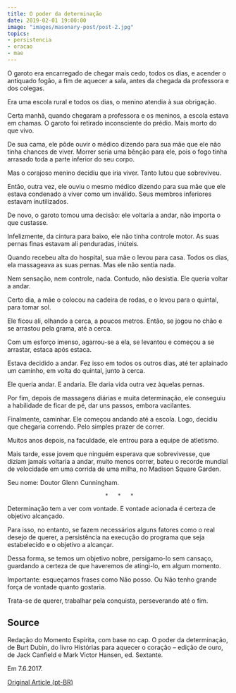 ```yaml
---
title: O poder da determinação
date: 2019-02-01 19:00:00
image: "images/masonary-post/post-2.jpg"
topics: 
- persistencia
- oracao
- mae
---
```


O garoto era encarregado de chegar mais cedo, todos os dias, e acender o
antiquado fogão, a fim de aquecer a sala, antes da chegada da professora e dos
colegas.

Era uma escola rural e todos os dias, o menino atendia à sua obrigação.

Certa manhã, quando chegaram a professora e os meninos, a escola estava em
chamas. O garoto foi retirado inconsciente do prédio. Mais morto do que vivo.

De sua cama, ele pôde ouvir o médico dizendo para sua mãe que ele não tinha
chances de viver. Morrer seria uma bênção para ele, pois o fogo tinha arrasado
toda a parte inferior do seu corpo.

Mas o corajoso menino decidiu que iria viver. Tanto lutou que sobreviveu.

Então, outra vez, ele ouviu o mesmo médico dizendo para sua mãe que ele estava
condenado a viver como um inválido. Seus membros inferiores estavam
inutilizados.

De novo, o garoto tomou uma decisão: ele voltaria a andar, não importa o que
custasse.

Infelizmente, da cintura para baixo, ele não tinha controle motor. As suas
pernas finas estavam ali penduradas, inúteis.

Quando recebeu alta do hospital, sua mãe o levou para casa. Todos os dias, ela
massageava as suas pernas. Mas ele não sentia nada.

Nem sensação, nem controle, nada. Contudo, não desistia. Ele queria voltar a
andar.

Certo dia, a mãe o colocou na cadeira de rodas, e o levou para o quintal, para
tomar sol.

Ele ficou ali, olhando a cerca, a poucos metros. Então, se jogou no chão e se
arrastou pela grama, até a cerca.

Com um esforço imenso, agarrou-se a ela, se levantou e começou a se arrastar,
estaca após estaca.

Estava decidido a andar. Fez isso em todos os outros dias, até ter aplainado um
caminho, em volta do quintal, junto à cerca.

Ele queria andar. E andaria. Ele daria vida outra vez àquelas pernas.

Por fim, depois de massagens diárias e muita determinação, ele conseguiu a
habilidade de ficar de pé, dar uns passos, embora vacilantes.

Finalmente, caminhar. Ele começou andando até a escola. Logo, decidiu que
chegaria correndo. Pelo simples prazer de correr.

Muitos anos depois, na faculdade, ele entrou para a equipe de atletismo.

Mais tarde, esse jovem que ninguém esperava que sobrevivesse, que diziam jamais
voltaria a andar, muito menos correr, bateu o recorde mundial de velocidade em
uma corrida de uma milha, no Madison Square Garden.

Seu nome: Doutor Glenn Cunningham.

                                   *   *   *

Determinação tem a ver com vontade. E vontade acionada é certeza de objetivo
alcançado.

Para isso, no entanto, se fazem necessários alguns fatores como o real desejo
de querer, a persistência na execução do programa que seja estabelecido e o
objetivo a alcançar.

Dessa forma, se temos um objetivo nobre, persigamo-lo sem cansaço, guardando a
certeza de que haveremos de atingi-lo, em algum momento.

Importante: esqueçamos frases como Não posso. Ou Não tenho grande força de
vontade quanto gostaria.

Trata-se de querer, trabalhar pela conquista, perseverando até o fim.

## Source
Redação do Momento Espírita, com base no cap.
O poder da determinação, de Burt Dubin, do livro Histórias
para aquecer o coração – edição de ouro, de Jack Canfield e
Mark Victor Hansen, ed. Sextante.

Em 7.6.2017. 


[Original Article (pt-BR)](http://momento.com.br/pt/ler_texto.php?id=5124)
